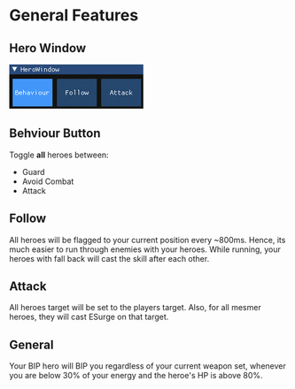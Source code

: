 # General Features

## Hero Window

![alt](../imgs/HeroWindow.png)

## Behviour Button

Toggle **all** heroes between:

- Guard
- Avoid Combat
- Attack

## Follow

All heroes will be flagged to your current position every ~800ms.
Hence, its much easier to run through enemies with your heroes.
While running, your heroes with fall back will cast the skill after each other.

## Attack

All heroes target will be set to the players target.
Also, for all mesmer heroes, they will cast ESurge on that target.

## General

Your BIP hero will BIP you regardless of your current weapon set, whenever you are below 30% of your energy and the heroe's HP is above 80%.
